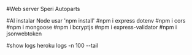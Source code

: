 #Web server Speri Autoparts

#Al instalar Node usar 'npm install'
#npm i express dotenv
#npm i cors 
#npm i mongoose
#npm i bcryptjs
#npm i express-validator
#npm i jsonwebtoken


#show logs heroku logs -n 100 --tail